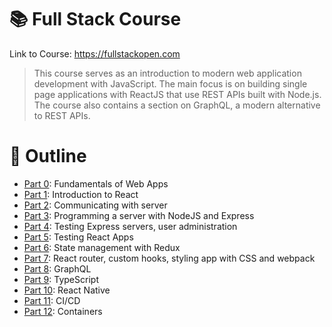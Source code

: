 # 📚 Full Stack Course

Link to Course: https://fullstackopen.com

> This course serves as an introduction to modern web application development with JavaScript. The main focus is on building single page applications with ReactJS that use REST APIs built with Node.js. The course also contains a section on GraphQL, a modern alternative to REST APIs.

# 📅 Outline

- [Part 0](https://fullstackopen.com/en/part0): Fundamentals of Web Apps
- [Part 1](https://fullstackopen.com/en/part1): Introduction to React
- [Part 2](https://fullstackopen.com/en/part2): Communicating with server
- [Part 3](https://fullstackopen.com/en/part3): Programming a server with NodeJS and Express
- [Part 4](https://fullstackopen.com/en/part4): Testing Express servers, user administration
- [Part 5](https://fullstackopen.com/en/part5): Testing React Apps
- [Part 6](https://fullstackopen.com/en/part6): State management with Redux
- [Part 7](https://fullstackopen.com/en/part7): React router, custom hooks, styling app with CSS and webpack
- [Part 8](https://fullstackopen.com/en/part8): GraphQL
- [Part 9](https://fullstackopen.com/en/part9): TypeScript
- [Part 10](https://fullstackopen.com/en/part10): React Native
- [Part 11](https://fullstackopen.com/en/part11): CI/CD
- [Part 12](https://fullstackopen.com/en/part12): Containers
